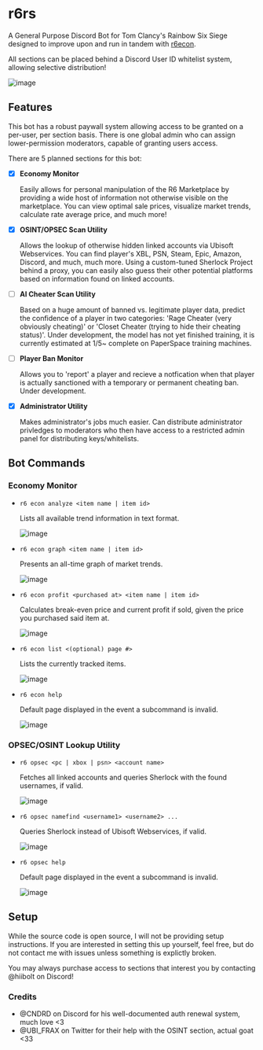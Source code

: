 # r6rs
A General Purpose Discord Bot for Tom Clancy's Rainbow Six Siege designed to improve upon and run in tandem with [r6econ](https://github.com/hiibolt/r6econ).

All sections can be placed behind a Discord User ID whitelist system, allowing selective distribution!

![image](https://github.com/hiibolt/r6rs/assets/91273156/7bb4d86a-5aea-4a01-82c3-71ff607ffcd1)

## Features
This bot has a robust paywall system allowing access to be granted on a per-user, per section basis. There is one global admin who can assign lower-permission moderators, capable of granting users access.

There are 5 planned sections for this bot:
- [x] **Economy Monitor**
  
  Easily allows for personal manipulation of the R6 Marketplace by providing a wide host of information not otherwise visible on the marketplace. You can view optimal sale prices, visualize market trends, calculate rate average price, and much more!
- [x] **OSINT/OPSEC Scan Utility**

  Allows the lookup of otherwise hidden linked accounts via Ubisoft Webservices. You can find player's XBL, PSN, Steam, Epic, Amazon, Discord, and much, much more. Using a custom-tuned Sherlock Project behind a proxy, you can easily also guess their other potential platforms based on information found on linked accounts.
- [ ] **AI Cheater Scan Utility**

  Based on a huge amount of banned vs. legitimate player data, predict the confidence of a player in two categories: 'Rage Cheater (very obviously cheating)' or 'Closet Cheater (trying to hide their cheating status)'. Under development, the model has not yet finished training, it is currently estimated at 1/5~ complete on PaperSpace training machines.
- [ ] **Player Ban Monitor**

  Allows you to 'report' a player and recieve a notfication when that player is actually sanctioned with a temporary or permanent cheating ban. Under development.
- [x] **Administrator Utility**

  Makes administrator's jobs much easier. Can distribute administrator privledges to moderators who then have access to a restricted admin panel for distributing keys/whitelists.

## Bot Commands
### Economy Monitor
- `r6 econ analyze <item name | item id>`
  
  Lists all available trend information in text format.

  ![image](https://github.com/hiibolt/r6rs/assets/91273156/0c57034d-fd4c-463b-a8f9-7311b73f57fc)
- `r6 econ graph <item name | item id>`
  
  Presents an all-time graph of market trends.

  ![image](https://github.com/hiibolt/r6rs/assets/91273156/0f17912d-18af-47a0-8d17-ef637a2ed342)
- `r6 econ profit <purchased at> <item name | item id>`
  
  Calculates break-even price and current profit if sold, given the price you purchased said item at.

  ![image](https://github.com/hiibolt/r6rs/assets/91273156/22e7e800-354e-4c67-947f-403be5992346)
- `r6 econ list <(optional) page #>`
  
  Lists the currently tracked items.

  ![image](https://github.com/hiibolt/r6rs/assets/91273156/6e21f7e6-f1f2-4837-8236-51474e01fe09)
- `r6 econ help`

  Default page displayed in the event a subcommand is invalid.

  ![image](https://github.com/hiibolt/r6rs/assets/91273156/97f50fc8-f16e-4d17-9b68-3db962eaac4c)

### OPSEC/OSINT Lookup Utility
- `r6 opsec <pc | xbox | psn> <account name>`

  Fetches all linked accounts and queries Sherlock with the found usernames, if valid.

  ![image](https://github.com/hiibolt/r6rs/assets/91273156/56e43c5a-f0c2-472f-ad6b-ceeff1b59074)

- `r6 opsec namefind <username1> <username2> ...`

  Queries Sherlock instead of Ubisoft Webservices, if valid.

  ![image](https://github.com/hiibolt/r6rs/assets/91273156/f76b036a-ffbd-4233-833a-6cb77b279949)

- `r6 opsec help`

  Default page displayed in the event a subcommand is invalid.

  ![image](https://github.com/hiibolt/r6rs/assets/91273156/ac8b97c2-3738-41e1-ab27-947397bdcd8e)
## Setup
While the source code is open source, I will not be providing setup instructions. If you are interested in setting this up yourself, feel free, but do not contact me with issues unless something is explictly broken. 

You may always purchase access to sections that interest you by contacting @hiibolt on Discord!

### Credits
- @CNDRD on Discord for his well-documented auth renewal system, much love <3
- @UBI_FRAX on Twitter for their help with the OSINT section, actual goat <33

